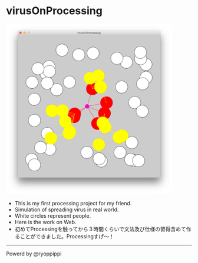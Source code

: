 # virusOnProcessing

<img src="./Screenshot/app.png" width="450">

*  This is my first processing project for my friend.
*  Simulation of spreading virus in real world.
*  White circles represent people.
*  <a src="https://dl.dropboxusercontent.com/u/58534474/hikari/index.html">Here is the work on Web.</a>
* 初めてProcessingを触ってから３時間くらいで文法及び仕様の習得含めて作ることができました。Processingすげ〜！



---
Powerd by @ryoppippi
